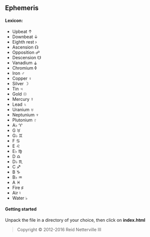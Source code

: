 ﻿Ephemeris
---------

#### Lexicon:
- Upbeat &#8593;
- Downbeat &#8595;
- Eighth rest &#8250;
- Ascension &#9738;
- Opposition &#9741;
- Descension &#9739;
- Vanadium &#9910;
- Chromium &#9674;
- Iron &#9794;
- Copper &#9792;
- Silver &#9789;
- Tin &#9795;
- Gold &#9737;
- Mercury &#9791;
- Lead &#9796;
- Uranium &#9797;
- Neptunium &#9798;
- Plutonium &#9799;
- A&#9837; &#9800;
- G &#9801;
- G&#9837; &#9802;
- F &#9803;
- E &#9804;
- E&#9837; &#9805;
- D &#9806;
- D&#9837; &#9807;
- C &#9808;
- B &#9809;
- B&#9837; &#9810;
- A &#9811;
- Fire &#9839;
- Air &#9838;
- Water &#9837;

#### Getting started

Unpack the file in a directory of your choice, then click on **index.html**

> Copyright &#169; 2012-2016 Reid Netterville III

